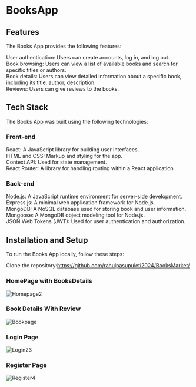 # BooksApp
## Features
The Books App provides the following features:

User authentication: Users can create accounts, log in, and log out.\
Book browsing: Users can view a list of available books and search for specific titles or authors.\
Book details: Users can view detailed information about a specific book, including its title, author, description.\
Reviews: Users can give reviews to the books.
## Tech Stack
The Books App was built using the following technologies:

### Front-end
React: A JavaScript library for building user interfaces.\
HTML and CSS: Markup and styling for the app.\
Context API: Used for state management.\
React Router: A library for handling routing within a React application.
### Back-end
Node.js: A JavaScript runtime environment for server-side development.\
Express.js: A minimal web application framework for Node.js.\
MongoDB: A NoSQL database used for storing book and user information.\
Mongoose: A MongoDB object modeling tool for Node.js.\
JSON Web Tokens (JWT): Used for user authentication and authorization.

## Installation and Setup
To run the Books App locally, follow these steps:

Clone the repository:https://github.com/rahulpasupuleti2024/BooksMarket/
### HomePage with BooksDetails
![Homepage2](https://github.com/rahulpasupuleti2024/BooksMarket/assets/91516898/40b2912d-e871-4f27-88a4-6a855babce21)

### Book Details With Review
![Bookpage](https://github.com/rahulpasupuleti2024/BooksMarket/assets/91516898/9c3e036e-a309-4815-8b21-9b6a54b234db)

### Login Page
![Login23](https://github.com/rahulpasupuleti2024/BooksMarket/assets/91516898/8724472d-05ac-4be0-bd2b-0b5ed4bf2da6)

### Register Page
![Register4](https://github.com/rahulpasupuleti2024/BooksMarket/assets/91516898/8c427cde-e219-4d79-96a3-a3d82ad7856a)





